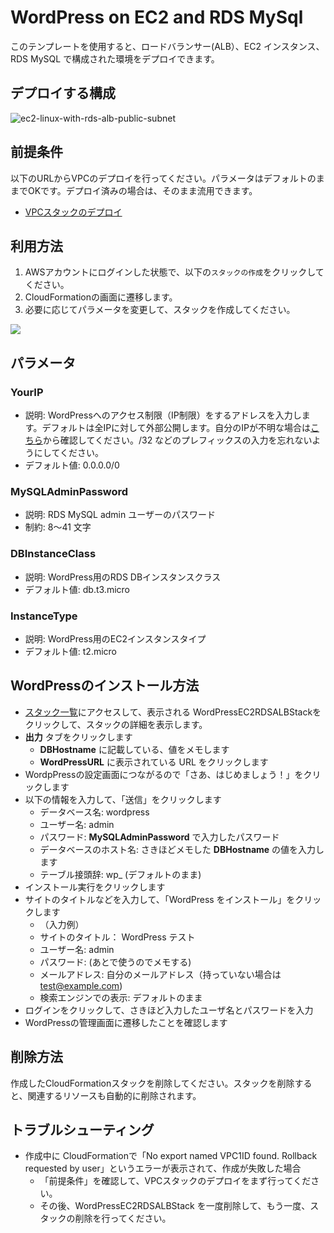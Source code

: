 # WordPress on EC2 and RDS MySql

このテンプレートを使用すると、ロードバランサー(ALB）、EC2 インスタンス、RDS MySQL で構成された環境をデプロイできます。

## デプロイする構成
![ec2-linux-with-rds-alb-public-subnet](https://github.com/mirakuuu/aws-deploy-factory/assets/159740576/a5dad8e3-4381-4f03-bf64-d656ac9fcc94)

## 前提条件

以下のURLからVPCのデプロイを行ってください。パラメータはデフォルトのままでOKです。デプロイ済みの場合は、そのまま流用できます。

- [VPCスタックのデプロイ](https://github.com/mirakuuu/aws-deploy-factory/tree/main/00_vpc)

## 利用方法

1. AWSアカウントにログインした状態で、以下の`スタックの作成`をクリックしてください。
2. CloudFormationの画面に遷移します。
3. 必要に応じてパラメータを変更して、スタックを作成してください。

[<img src="https://github.com/mirakuuu/aws-deploy-factory/assets/159740576/c2d15fc9-8371-479b-94b0-4e433118e12e">](https://ap-northeast-1.console.aws.amazon.com/cloudformation/home?region=ap-northeast-1#/stacks/create?stackName=WordPressEC2RDSALBStack&templateURL=https://aws-deploy-factory-ap-northeast-1.s3.ap-northeast-1.amazonaws.com/wordpress/ec2-linux-with-rds-alb-public-subnet/ec2-linux-with-rds-alb-public-subnet.yml)

## パラメータ

### YourIP

- 説明: WordPressへのアクセス制限（IP制限）をするアドレスを入力します。デフォルトは全IPに対して外部公開します。自分のIPが不明な場合は[こちら](https://www.cman.jp/network/support/go_access.cgi)から確認してください。/32 などのプレフィックスの入力を忘れないようにしてください。
- デフォルト値: 0.0.0.0/0

### MySQLAdminPassword

- 説明: RDS MySQL admin ユーザーのパスワード
- 制約: 8～41 文字

### DBInstanceClass

- 説明: WordPress用のRDS DBインスタンスクラス
- デフォルト値: db.t3.micro

### InstanceType

- 説明: WordPress用のEC2インスタンスタイプ
- デフォルト値: t2.micro

## WordPressのインストール方法

- [スタック一覧](https://ap-northeast-1.console.aws.amazon.com/cloudformation/home?region=ap-northeast-1#/stacks)にアクセスして、表示される WordPressEC2RDSALBStackをクリックして、スタックの詳細を表示します。
- **出力** タブをクリックします
  - **DBHostname** に記載している、値をメモします
  - **WordPressURL** に表示されている URL をクリックします
- WordpPressの設定画面につながるので「さあ、はじめましょう！」をクリックします
- 以下の情報を入力して、「送信」をクリックします
  - データベース名: wordpress
  - ユーザー名: admin
  - パスワード: **MySQLAdminPassword** で入力したパスワード
  - データベースのホスト名: さきほどメモした **DBHostname** の値を入力します
  - テーブル接頭辞: wp_ (デフォルトのまま)
- インストール実行をクリックします
- サイトのタイトルなどを入力して、「WordPress をインストール」をクリックします
  - （入力例）
  - サイトのタイトル： WordPress テスト
  - ユーザー名: admin
  - パスワード: (あとで使うのでメモする)
  - メールアドレス: 自分のメールアドレス（持っていない場合は test@example.com)
  - 検索エンジンでの表示: デフォルトのまま
- ログインをクリックして、さきほど入力したユーザ名とパスワードを入力
- WordPressの管理画面に遷移したことを確認します

## 削除方法

作成したCloudFormationスタックを削除してください。スタックを削除すると、関連するリソースも自動的に削除されます。


## トラブルシューティング
- 作成中に CloudFormationで「No export named VPC1ID found. Rollback requested by user」というエラーが表示されて、作成が失敗した場合
  - 「前提条件」を確認して、VPCスタックのデプロイをまず行ってください。
  - その後、WordPressEC2RDSALBStack を一度削除して、もう一度、スタックの削除を行ってください。